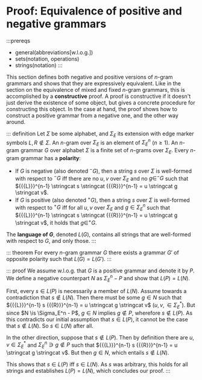 # Proof: Equivalence of positive and negative grammars

:::prereqs
- general(abbreviations[w.l.o.g.])
- sets(notation, operations)
- strings(notation)
:::

This section defines both negative and positive versions of $n$-gram grammars and shows that they are expressively equivalent.
Like in the section on the equivalence of mixed and fixed $n$-gram grammars, this is accomplished by a **constructive** proof.
A proof is constructive if it doesn't just derive the existence of some object, but gives a concrete procedure for constructing this object.
In the case at hand, the proof shows how to construct a positive grammar from a negative one, and the other way around.

::: definition
Let $\Sigma$ be some alphabet, and $\Sigma_E$ its extension with edge marker symbols ${{{L}}}, {{{R}}} \notin \Sigma$.
An $n$-gram over $\Sigma_E$ is an element of $\Sigma_E^n$ ($n \geq 1$).
An $n$-gram grammar $G$ over alphabet $\Sigma$ is a finite set of $n$-grams over $\Sigma_E$.
Every $n$-gram grammar has a **polarity**:

- If $G$ is negative (also denoted $^-G$), then a string $s$ over $\Sigma$ is well-formed with respect to $^-G$ iff there are no $u, v$ over $\Sigma_E$ and no $g \in ^-G$ such that ${{{L}}}^{n-1} \stringcat s \stringcat {{{R}}}^{n-1} = u \stringcat g \stringcat v$.
- If $G$ is positive (also denoted $^+G$), then a string $s$ over $\Sigma$ is well-formed with respect to $^+G$ iff for all $u, v$ over $\Sigma_E$ and $g \in \Sigma_E^n$ such that ${{{L}}}^{n-1} \stringcat s \stringcat {{{R}}}^{n-1} = u \stringcat g \stringcat v$, it holds that $g \in ^+G$.

The **language of $G$**, denoted $L(G)$, contains all strings that are well-formed with respect to $G$, and only those.
:::

::: theorem
For every $n$-gram grammar $G$ there exists a grammar $G'$ of opposite polarity such that $L(G) = L(G')$.
:::

::: proof
We assume w.l.o.g. that $G$ is a positive grammar and denote it by $P$.
We define a negative counterpart $N$ as $\Sigma_E^n - P$ and show that $L(P) = L(N)$.

First, every $s \in L(P)$ is necessarily a member of $L(N)$.
Assume towards a contradiction that $s \notin L(N)$.
Then there must be some $g \in N$ such that ${{{L}}}^{n-1} s {{{R}}}^{n-1} = u \stringcat g \stringcat v$ ($u,v, \in \Sigma_E^*$).
But since $N \is \Sigma_E^n - P$, $g \in N$ implies $g \notin P$, wherefore $s \notin L(P)$.
As this contradicts our initial assumption that $s \in L(P)$, it cannot be the case that $s \notin L(N)$.
So $s \in L(N)$ after all.

In the other direction, suppose that $s \notin L(P)$.
Then by definition there are $u, v \in \Sigma_E^*$ and $\Sigma_E^n \ni g \notin P$ such that ${{{L}}}^{n-1} s {{{R}}}^{n-1} = u \stringcat g \stringcat v$.
But then $g \in N$, which entails $s \notin L(N)$.

This shows that $s \in L(P)$ iff $s \in L(N)$.
As $s$ was arbitrary, this holds for all strings and establishes $L(P) = L(N)$, which concludes our proof.
:::
